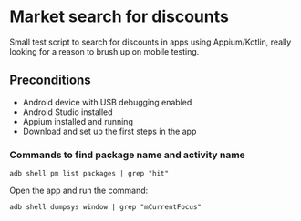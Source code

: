 # Market search for discounts
Small test script to search for discounts in apps using Appium/Kotlin, really looking for a reason to brush up on mobile testing.

## Preconditions
- Android device with USB debugging enabled
- Android Studio installed
- Appium installed and running
- Download and set up the first steps in the app

### Commands to find package name and activity name
`adb shell pm list packages | grep "hit"`

Open the app and run the command:

`adb shell dumpsys window | grep "mCurrentFocus"`
